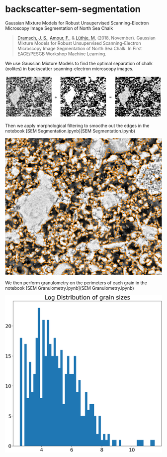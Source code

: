 # backscatter-sem-segmentation
Gaussian Mixture Models for Robust Unsupervised Scanning-Electron Microscopy Image Segmentation of North Sea Chalk

> [Dramsch, J. S.](https://orcid.org/0000-0001-8273-905X), [Amour, F.](https://orcid.org/0000-0003-0242-6569), & [Lüthje, M.](https://orcid.org/0000-0003-2715-1653) (2018, November). Gaussian Mixture Models for Robust Unsupervised Scanning-Electron Microscopy Image Segmentation of North Sea Chalk. In First EAGE/PESGB Workshop Machine Learning.

We use Gaussian Mixture Models to find the optimal separation of chalk (oolites) in backscatter scanning-electron microscopy images. 

![](fig/segmentation.png)

Then we apply morphological filtering to smoothe out the edges in the notebook [SEM Segmentation.ipynb](SEM Segmentation.ipynb)

![](fig/segmentation_small.png)

We then perform granulometry on the perimeters of each grain in the notebook [SEM Granulometry.ipynb](SEM Granulometry.ipynb)

![](fig/grain_sizes.png)